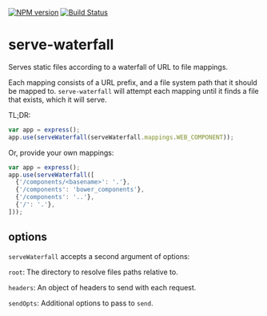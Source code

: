 [![NPM version](http://img.shields.io/npm/v/serve-waterfall.svg?style=flat-square)](https://npmjs.org/package/serve-waterfall)
[![Build Status](http://img.shields.io/travis/PolymerLabs/serve-waterfall.svg?style=flat-square)](https://travis-ci.org/PolymerLabs/serve-waterfall)

# serve-waterfall

Serves static files according to a waterfall of URL to file mappings.

Each mapping consists of a URL prefix, and a file system path that it should be mapped to. `serve-waterfall` will attempt each mapping until it finds a file that exists, which it will serve.

TL;DR:
```js
var app = express();
app.use(serveWaterfall(serveWaterfall.mappings.WEB_COMPONENT));
```

Or, provide your own mappings:

```js
var app = express();
app.use(serveWaterfall([
  {'/components/<basename>': '.'},
  {'/components': 'bower_components'},
  {'/components': '..'},
  {'/': '.'},
]));
```


## options

`serveWaterfall` accepts a second argument of options:

`root`: The directory to resolve files paths relative to.

`headers`: An object of headers to send with each request.

`sendOpts`: Additional options to pass to `send`.
